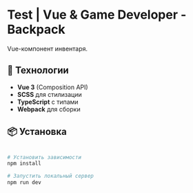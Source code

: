 #  Test | Vue & Game Developer  - Backpack

Vue-компонент инвентаря.

## 🚀 Технологии

- **Vue 3** (Composition API)
- **SCSS** для стилизации
- **TypeScript** с типами
- **Webpack** для сборки

## 📦 Установка

```bash

# Установить зависимости
npm install

# Запустить локальный сервер
npm run dev

